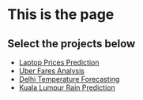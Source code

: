 # This is the page

## Select the projects below
* [Laptop Prices Prediction](laptop_price_prediction.md)
* [Uber Fares Analysis](uber_fares_analysis.md)
* [Delhi Temperature Forecasting](daily-temperature-forecast.md)
* [Kuala Lumpur Rain Prediction](kuala-lumpur-rain-prediction.md)
